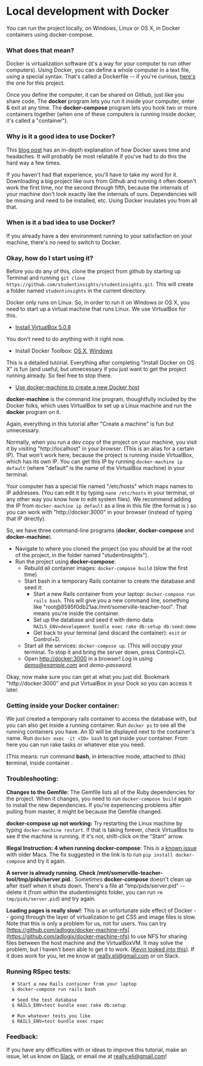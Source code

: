 # Local development with Docker

You can run the project locally, on Windows, Linux or OS X, in Docker containers using docker-compose.

### What does that mean?

Docker is virtualization software (it's a way for your computer to run other computers). Using Docker, you can define a whole computer in a text file, using a special syntax. That's called a Dockerfile -- if you're curious, [here's](/Dockerfile) the one for this project.

Once you define the computer, it can be shared on Github, just like you share code. The **docker** program lets you run it inside your computer, enter & exit at any time. The **docker-compose** program lets you hook two or more containers together (when one of these computers is running inside docker, it's called a "container").

### Why is it a good idea to use Docker?

This [blog post](http://www.ybrikman.com/writing/2015/05/19/docker-osx-dev/) has an in-depth explanation of how Docker saves time and headaches. It will probably be most relatable if you've had to do this the hard way a few times.

If you haven't had that experience, you'll have to take my word for it. Downloading a big project like ours from Github and running it often doesn't work the first time, nor the second through fifth, because the internals of your machine don't look exactly like the internals of ours. Dependencies will be missing and need to be installed, etc. Using Docker insulates you from all that.

### When is it a bad idea to use Docker?

If you already have a dev environment running to your satisfaction on your machine, there's no need to switch to Docker.

### Okay, how do I start using it?

Before you do any of this, clone the project from github by starting up Terminal and running `git clone https://github.com/studentinsights/studentinsights.git`. This will create a folder named `studentinsights` in the current directory.

Docker only runs on Linux. So, in order to run it on Windows or OS X, you need to start up a virtual machine that runs Linux. We use VirtualBox for this.

  - [Install VirtualBox 5.0.8](https://www.virtualbox.org/wiki/Downloads)

You don't need to do anything with it right now.

  - Install Docker Toolbox: [OS X](http://docs.docker.com/mac/started/), [Windows](http://docs.docker.com/windows/started/)

This is a detailed tutorial. Everything after completing "Install Docker on OS X" is fun (and useful, but unnecessary if you just want to get the project running already. So feel free to stop there.

  - [Use docker-machine to create a new Docker host](https://docs.docker.com/machine/get-started/)

**docker-machine** is the command line program, thoughtfully included by the Docker folks, which uses VirtualBox to set up a Linux machine and run the **docker** program on it.

Again, everything in this tutorial after "Create a machine" is fun but unnecessary.

Normally, when you run a dev copy of the project on your machine, you visit it by visiting "http://localhost" in your browser. (This is an alias for a certain IP). That won't work here, because the project is running inside VirtualBox, which has its own IP. You can get this IP by running `docker-machine ip default` (where "default" is the name of the VirtualBox machine) in your terminal.

Your computer has a special file named "/etc/hosts" which maps names to IP addresses. (You can edit it by typing `nano /etc/hosts` in your terminal, or any other way you know how to edit system files). We recommend adding the IP from `docker-machine ip default` as a line in this file (the format is **<IP> <name>**) so you can work with "http://docker:3000" in your browser (instead of typing that IP directly).

So, we have three command-line programs (**docker**, **docker-compose** and **docker-machine**).

  - Navigate to where you cloned the project (so you should be at the root of the project, in the folder named "studentinsights").
  - Run the project using **docker-compose**:
    - Rebuild all container images: `docker-compose build` (slow the first time)
    - Start bash in a temporary Rails container to create the database and seed it:
       - Start a new Rails container from your laptop: `docker-compose run rails bash`. This will give you a new command line, something like "root@8595f0db21aa:/mnt/somerville-teacher-tool". That means you're inside the container.
       - Set up the database and seed it with demo data: `RAILS_ENV=development bundle exec rake db:setup db:seed:demo`
       - Get back to your terminal (and discard the container): `exit` or Control+D.
    - Start all the services: `docker-compose up`. (This will occupy your terminal. To stop it and bring the server down, press Control+C).
    - Open [http://docker:3000](http://docker:3000) in a browser! Log in using *demo@example.com* and *demo-password*.

Okay, now make sure you can get at what you just did. Bookmark "http://docker:3000" and put VirtualBox in your Dock so you can access it later.

### Getting inside your Docker container:
We just created a temporary rails container to access the database with, but you can also get inside a running container. Run `docker ps` to see all the running containers you have. An ID will be displayed next to the container's name. Run `docker exec -it <ID> bash` to get inside your container. From here you can run rake tasks or whatever else you need.

(This means: run command **bash**, in **i**nteractive mode, attached to (this) **t**erminal, inside container **<ID>**.

### Troubleshooting:
**Changes to the Gemfile:** The Gemfile lists all of the Ruby dependencies for the project. When it changes, you need to run `docker-compose build` again to install the new dependencies. If you're experiencing problems after pulling from master, it might be because the Gemfile changed.

**docker-compose up not working:** Try restarting the Linux machine by typing `docker-machine restart`. If that is taking forever, check VirtualBox to see if the machine is running. If it's not, shift-click on the "Start" arrow.

**Illegal Instruction: 4 when running docker-compose**: This is a [known issue](https://github.com/docker/compose/issues/1885) with older Macs. The fix suggested in the link is to run `pip install docker-compose` and try it again.

**A server is already running. Check /mnt/somerville-teacher-tool/tmp/pids/server.pid.**: Sometimes **docker-compose** doesn't clean up after itself when it shuts down. There's a file at "tmp/pids/server.pid" -- delete it (from within the studentinsights folder, you can run `rm tmp/pids/server.pid`) and try again.

**Loading pages is really slow!**: This is an unfortunate side effect of Docker -- going through the layer of virtualization to get CSS and image files is slow. Note that this is only a problem for us, not for users. You can try [https://github.com/adlogix/docker-machine-nfs](https://github.com/adlogix/docker-machine-nfs) to use NFS for sharing files between the host machine and the VirtualBoxVM. It may solve the problem, but I haven't been able to get it to work. ([Kevin looked into this](https://github.com/codeforamerica/somerville-teacher-tool/pull/336#issuecomment-158441877)). If it does work for you, let me know at really.eli@gmail.com or on Slack.

### Running RSpec tests:
```
  # Start a new Rails container from your laptop
  $ docker-compose run rails bash

  # Seed the test database
  $ RAILS_ENV=test bundle exec rake db:setup

  # Run whatever tests you like
  $ RAILS_ENV=test bundle exec rspec
```

### Feedback:
If you have any difficulties with or ideas to improve this tutorial, make an issue, let us know on [Slack](https://cfb-public.slack.com/messages/somerville-schools/), or email me at really.eli@gmail.com!
